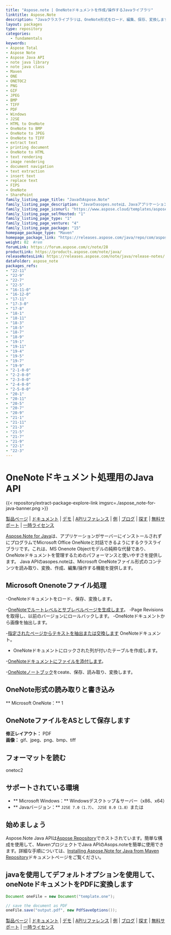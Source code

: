 ```yaml
---
title: "Aspose.note | OneNoteドキュメントを作成/操作するJavaライブラリ" 
linktitle: Aspose.Note
description: "Javaクラスライブラリは、OneNote形式をロード、編集、保存、変換します。ページ、画像、テキスト、テーブル、添付ファイル、タグ、タスク、テキストスタイル、ハイパーリンクをサポートしています。" 
layout: packages
type: repository
categories:
  - fundamentals
keywords:
- Aspose Total
- Aspose Note
- Aspose Java API
- note java library
- note java class
- Maven
- ONE
- ONETOC2
- PNG
- GIF
- JPEG
- BMP
- TIFF
- PDF
- Windows
- J2SE
- HTML to OneNote
- OneNote to BMP
- OneNote to JPEG
- OneNote to TIFF
- extract text
- printing document
- OneNote to HTML
- text rendering
- image rendering
- document navigation
- text extraction
- insert text
- replace text
- FIPS
- OneNote
- SharePoint
family_listing_page_title: "JavaのAspose.Note" 
family_listing_page_description: "Javaのasopes.noteは、JavaアプリケーションがMicrosoft OneNoteを必要とせずにOneNoteドキュメントと動的に相互作用できる機能に富むOnenote APIです。 JavaのAspose.Noteは、開発者がMicrosoft OneNoteファイル形式のコンテンツを作成、読み取り、操作、エクスポートできるようにします。 APIでは、添付ファイル、テキスト、ハイパーリンク、テーブル、タグ、テキストスタイルを管理することもできます。" 
family_listing_page_iconurl: "https://www.aspose.cloud/templates/aspose/App_Themes/V3/images/note/272x272/aspose_note-for-java-min.png"
family_listing_page_selfHosted: "1"
family_listing_page_type: "1"
family_listing_page_venture: "4"
family_listing_page_package: "15"
homepage_package_type: "Maven"
homepage_package_link: "https://releases.aspose.com/java/repo/com/aspose/aspose-note/"
weight: 02	#rem
forumLink: https://forum.aspose.com/c/note/28
productLink: https://products.aspose.com/note/java/
releaseNotesLink: https://releases.aspose.com/note/java/release-notes/
dataFolder: aspose_note
packages_refs:
- "22-11"
- "22-9"
- "22-7"
- "22-5"
- "16-11-0"
- "16-12-0"
- "17-11"
- "17-3-0"
- "17-8"
- "18-1"
- "18-11"
- "18-3"
- "18-5"
- "18-7"
- "18-9"
- "19-1"
- "19-11"
- "19-4"
- "19-5"
- "19-7"
- "19-9"
- "2-1-0-0"
- "2-2-0-0"
- "2-3-0-0"
- "2-4-0-0"
- "2-5-0-0"
- "20-1"
- "20-11"
- "20-5"
- "20-7"
- "20-9"
- "21-1"
- "21-11"
- "21-3"
- "21-5"
- "21-7"
- "21-9"
- "22-1"
- "22-3"
---
```


# OneNoteドキュメント処理用のJava API

{{< repository/extract-package-explore-link imgsrc=./aspose_note-for-java-banner.png >}}

[製品ページ](https://products.aspose.com/note/java) | [ドキュメント](https://docs.aspose.com/note/java/) | [デモ](https://products.aspose.app/note/family) | [APIリファレンス](https://apireference.aspose.com/note/java) | [例](https://github.com/aspose-note/Aspose.Note-for-Java) | [ブログ](https://blog.aspose.com/category/note/) | [探す](https://search.aspose.com/) | [無料サポート](https://forum.aspose.com/c/note) | [一時ライセンス](https://purchase.aspose.com/temporary-license)

[Aspose.Note for Java](https://products.aspose.com/note/java)は、アプリケーションがサーバーにインストールされずにプログラムでMicrosoft Office OneNoteと対話できるようにするクラスライブラリです。これは、MS Onenote Objectモデルの純粋な代替であり、OneNoteドキュメントを管理するためのパフォーマンスと使いやすさを提供します。 Java APIのasopes.noteは、Microsoft OneNoteファイル形式のコンテンツを読み取り、変換、作成、編集/操作する機能を提供します。

## Microsoft Onenoteファイル処理
-OneNoteドキュメントをロード、保存、変換します。

-[OneNoteでルートレベルとサブレベルページを生成します](https://docs.aspose.com/note/java/working-with-pages/)。
-Page Revisionsを取得し、以前のバージョンにロールバックします。
-OneNoteドキュメントから画像を抽出します。

-[指定されたページからテキストを抽出または交換します](https://docs.aspose.com/note/java/working-with-text/) OneNoteドキュメント。
 -  OneNoteドキュメントにロックされた列が付いたテーブルを作成します。

-[OneNoteドキュメントにファイルを添付します](https://docs.aspose.com/note/java/working-with-attachments/)。

-[OneNoteノートブック](https://docs.aspose.com/note/java/working-with-onenote-notebook/)をceate、保存、読み取り、変換します。

## OneNote形式の読み取りと書き込み
** Microsoft OneNote：** 1

## OneNoteファイルをASとして保存します
**修正レイアウト：** PDF \
**画像：** gif、jpeg、png、bmp、tiff

## フォーマットを読む
onetoc2

## サポートされている環境
 -  ** Microsoft Windows：** Windowsデスクトップ＆サーバー（x86、x64）
 -  ** Javaバージョン：** `J2SE 7.0（1.7）`、 `J2SE 8.0（1.8）`または

## 始めましょう

Aspose.Note Java APIは[Aspose Repository](https://releases.aspose.com/note/java/)でホストされています。簡単な構成を使用して、MavenプロジェクトでJava APIのAsops.noteを簡単に使用できます。詳細な手順については、[Installing Aspose.Note for Java from Maven Repository](https://docs.aspose.com/note/java/installation/)ドキュメントページをご覧ください。

## javaを使用してデフォルトオプションを使用して、oneNoteドキュメントをPDFに変換します

```java
Document oneFile = new Document("template.one");

// save the document as PDF
oneFile.save("output.pdf", new PdfSaveOptions());
```

[製品ページ](https://products.aspose.com/note/java) | [ドキュメント](https://docs.aspose.com/note/java/) | [デモ](https://products.aspose.app/note/family) | [APIリファレンス](https://apireference.aspose.com/note/java) | [例](https://github.com/aspose-note/Aspose.Note-for-Java) | [ブログ](https://blog.aspose.com/category/note/) | [探す](https://search.aspose.com/) | [無料サポート](https://forum.aspose.com/c/note) | [一時ライセンス](https://purchase.aspose.com/temporary-license)

